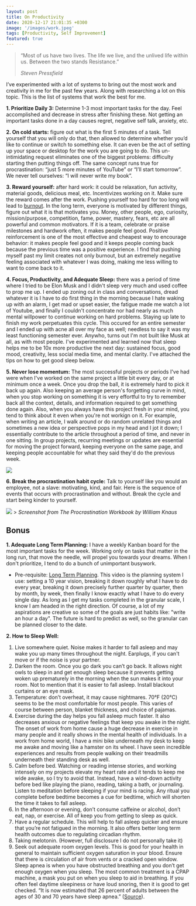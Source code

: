 ```yaml
---
layout: post
title: On Productivity
date: 2020-12-17 21:01:35 +0300
image: '/images/work.jpeg'
tags: [Productivity, Self Improvement]
featured: true
---
```


> “Most of us have two lives. The life we live, and the unlived life within us. Between the two stands Resistance.”
>
> <cite>Steven Pressfield</cite>

I’ve experimented with a lot of systems to bring out the most work and creativity in me for the past few years. Along with researching a lot on this topic. This is the list of systems that work the best for me.

**1. Prioritize Daily 3:** Determine 1-3 most important tasks for the day. Feel accomplished and decrease in stress after finishing these. Not getting an important tasks done in a day causes regret, negative self talk, anxiety, etc.

**2. On cold starts:** figure out what is the first 5 minutes of a task. Tell yourself that you will only do that, then allowed to determine whether you’d like to continue or switch to something else. It can even be the act of setting up your space or desktop for the work you are going to do. This un-intimidating request eliminates one of the biggest problems: difficulty starting then putting things off. The same concept runs true for procrastination: “just 5 more minutes of YouTube” or “I’ll start tomorrow”. We never tell ourselves: “I will never write my book”.

**3. Reward yourself:** after hard work: it could be relaxation, fun activity, material goods, delicious meal, etc. Incentivizes working on it. Make sure the reward comes after the work. Pushing yourself too hard for too long will lead to [burnout](https://www.helpguide.org/articles/stress/burnout-prevention-and-recovery.htm). In the long term, everyone is motivated by different things, figure out what it is that motivates you. Money, other people, ego, curiosity, mission/purpose, competition, fame, power, mastery, fears, etc are all powerful and common motivators. If it is a team, celebrate or praise milestones and hardwork often, it makes people feel good. Positive reinforcement is one of the most effective and cheapest way to encourage behavior: it makes people feel good and it keeps people coming back because the previous time was a positive experience. I find that pushing myself past my limit creates not only burnout, but an extremely negative feeling associated with whatever I was doing, making me less willing to want to come back to it.

**4. Focus, Productivity, and Adequate Sleep:** there was a period of time where I tried to be Elon Musk and I didn't sleep very much and used coffee to prop me up. I ended up zoning out in class and conversations, dread whatever it is I have to do first thing in the morning because I hate waking up with an alarm, I get mad or upset easier, the fatigue made me watch a lot of Youtube, and finally I couldn't concentrate nor had nearly as much mental willpower to continue working on hard problems. Staying up late to finish my work perpetuates this cycle. This occured for an entire semester and I ended up with acne all over my face as well; needless to say it was my least functioning semester ever. Anywho, turns out I'm not built like Musk at all, as with most people. I've experimented and learned now that sleep helps me to be 10x more productive the next day: sustained focus, good mood, creativity, less social media time, and mental clarity. I've attached the tips on how to get good sleep below.

**5. Never lose momentum:** The most successful projects or periods I've had were when I've worked on the same project a little bit every day, or at minimum once a week. Once you drop the ball, it is extremely hard to pick it back up again. Also keeping an average person's forgetting curve in mind, when you stop working on something it is very effortful to try to remember back all the context, details, and information required to get something done again. Also, when you always have this project fresh in your mind, you tend to think about it even when you're not workign on it. For example, when writing an article, I walk around or do random unrelated things and sometimes a new idea or perspective pops in my head and I jot it down; I essentially contribute to the article throughout a period of time, and never in one sitting. In group projects, recurring meetings or updates are essential for moving the project forward, keeping everyone on the same page, and keeping people accountable for what they said they'd do the previous week.

<img src="/../../images/forgetting-curve.jpeg">

**6. Break the procrastination habit cycle:** Talk to yourself like you would an employee, not a slave: motivating, kind, and fair. Here is the sequence of events that occurs with procrastination and without. Break the cycle and start being kinder to yourself.

<img src="/../../images/do-it-now.png">
> <cite>Screenshot from The Procrastination Workbook by William Knaus</cite>

## Bonus

**1. Adequate Long Term Planning:** I have a weekly Kanban board for the most important tasks for the week. Working only on tasks that matter in the long run, that move the needle, will propel you towards your dreams. When I don't prioritize, I tend to do a bunch of unimportant busywork.

- Pre-requisite: [Long Term Planning](https://www.youtube.com/watch?v=5paYI2nCarc). This video is the planning system I use: setting a 10 year vision, breaking it down roughly what I have to do every year, breaking it down precisely further quarter by quarter, then by month, by week, then finally I know exactly what I have to do every single day. As long as I get my tasks completed in the granular scale, I know I am headed in the right direction. Of course, a lot of my aspirations are creative so some of the goals are just habits like: "write an hour a day". The future is hard to predict as well, so the granular can be planned closer to the date.

**2. How to Sleep Well:**

1. Live somewhere quiet. Noise makes it harder to fall asleep and may wake you up many times throughout the night. Earplugs, if you can't move or if the noise is your partner.
2. Darken the room. Once you go dark you can’t go back. It allows night owls to sleep in and get enough sleep because it prevents getting woken up prematurely in the morning when the sun makes it into your room. Not to mention that it is easier to fall asleep. Install blackout curtains or an eye mask.
3. Temperature: don’t overheat, it may cause nightmares. 70°F (20°C) seems to be the most comfortable for most people. This varies of course between person, blanket thickness, and choice of pajamas.
4. Exercise during the day helps you fall asleep much faster. It also decreases anxious or negative feelings that keep you awake in the night. The onset of work from home cause a huge decrease in exercise in many people and it really shows in the mental health of individuals. In a work from home world, I have a mini bike underneath my desk to keep me awake and moving like a hamster on its wheel. I have seen incredible experiences and results from people walking on their treadmills underneath their standing desk as well.
5. Calm before bed. Watching or reading intense stories, and working intensely on my projects elevate my heart rate and it tends to keep me wide awake, so I try to avoid that. Instead, have a wind-down activity before bed like playing the piano, reading, taking a bath, or journaling. Listen to meditation before sleeping if your mind is racing. Any ritual you complete before bedtime becomes a cue for bedtime, which will shorten the time it takes to fall asleep.
6. In the afternoon or evening, don’t consume caffeine or alcohol, don’t eat, nap, or exercise. All of keep you from getting to sleep as quick.
7. Have a regular schedule. This will help to fall asleep quicker and ensure that you’re not fatigued in the morning. It also offers better long term health outcomes due to regulating circadian rhythm.
8. Taking melotonin. (However, full disclosure I do not personally take it)
9. Seek out adequate room oxygen levels. This is good for your health in general to maintain sufficient oxygen saturation in your blood. Ensure that there is circulation of air from vents or a cracked open window. Sleep apnea is when you have obstructed breathing and you don’t get enough oxygen when you sleep. The most common treatment is a CPAP machine, a mask you put on when you sleep to aid in breathing. If you often feel daytime sleepiness or have loud snoring, then it is good to get checked. “It is now estimated that 26 percent of adults between the ages of 30 and 70 years have sleep apnea.”
   ([Source](https://aasm.org/rising-prevalence-of-sleep-apnea-in-u-s-threatens-public-health/#:~:text=It%20is%20now%20estimated%20that,70%20years%20have%20sleep%20apnea.)).
